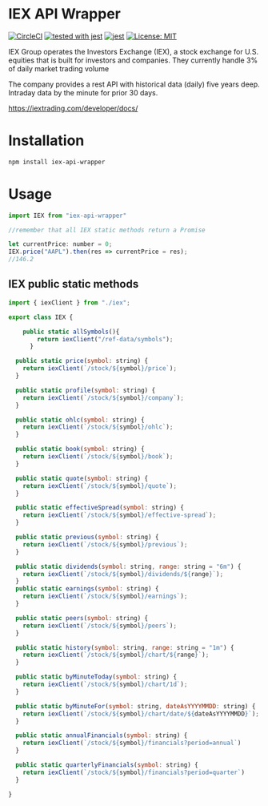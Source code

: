 # IEX API Wrapper

[![CircleCI](https://circleci.com/gh/schardtbc/iex-api-wrapper.svg?style=svg)](https://circleci.com/gh/schardtbc/iex-api-wrapper)
[![tested with jest](https://img.shields.io/badge/tested_with-jest-99424f.svg)](https://github.com/facebook/jest) 
[![jest](https://jestjs.io/img/jest-badge.svg)](https://github.com/facebook/jest)
[![License: MIT](https://img.shields.io/badge/License-MIT-yellow.svg)](https://opensource.org/licenses/MIT)

IEX Group operates the Investors Exchange (IEX), a stock exchange for U.S. equities that is built for investors and companies. They currently
handle 3% of daily market trading volume

The company provides a rest API with historical data (daily) five years deep. Intraday data by the minute for prior 30 days.  

https://iextrading.com/developer/docs/ 

# Installation

```sh
npm install iex-api-wrapper
```

# Usage

```javascript
import IEX from "iex-api-wrapper"

//remember that all IEX static methods return a Promise

let currentPrice: number = 0;
IEX.price("AAPL").then(res => currentPrice = res);
//146.2
```
## IEX public static methods

```javascript
import { iexClient } from "./iex";

export class IEX {

    public static allSymbols(){
        return iexClient("/ref-data/symbols");
      }

  public static price(symbol: string) {
    return iexClient(`/stock/${symbol}/price`);
  }

  public static profile(symbol: string) {
    return iexClient(`/stock/${symbol}/company`);
  }

  public static ohlc(symbol: string) {
    return iexClient(`/stock/${symbol}/ohlc`);
  } 

  public static book(symbol: string) {
    return iexClient(`/stock/${symbol}/book`);
  }

  public static quote(symbol: string) {
    return iexClient(`/stock/${symbol}/quote`);
  } 

  public static effectiveSpread(symbol: string) {
    return iexClient(`/stock/${symbol}/effective-spread`);
  } 

  public static previous(symbol: string) {
    return iexClient(`/stock/${symbol}/previous`);
  }

  public static dividends(symbol: string, range: string = "6m") {
    return iexClient(`/stock/${symbol}/dividends/${range}`);   
  }
  public static earnings(symbol: string) {
    return iexClient(`/stock/${symbol}/earnings`);
  }

  public static peers(symbol: string) {
    return iexClient(`/stock/${symbol}/peers`);
  }

  public static history(symbol: string, range: string = "1m") {
    return iexClient(`/stock/${symbol}/chart/${range}`);
  }

  public static byMinuteToday(symbol: string) {
    return iexClient(`/stock/${symbol}/chart/1d`);   
  }

  public static byMinuteFor(symbol: string, dateAsYYYYMMDD: string) {
    return iexClient(`/stock/${symbol}/chart/date/${dateAsYYYYMMDD}`);   
  }

  public static annualFinancials(symbol: string) {
    return iexClient(`/stock/${symbol}/financials?period=annual`)
  }

  public static quarterlyFinancials(symbol: string) {
    return iexClient(`/stock/${symbol}/financials?period=quarter`)
  }

}
```